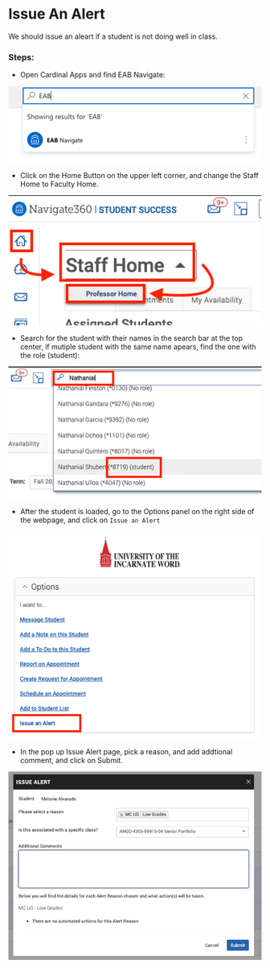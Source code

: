 # Issue An Alert

We should issue an aleart if a student is not doing well in class.

### Steps:

- Open Cardinal Apps and find EAB Navigate:
  
<img src="../assets/FindEABNavigate.png" width=600>

- Click on the Home Button on the upper left corner, and change the Staff Home to Faculty Home.

<img src="../assets/ChangeEABToProfessorHome.png" width=600>

- Search for the student with their names in the search bar at the top center, if mutiple student with the same name apears, find the one with the role (student):

<img src="../assets/EABFindStudent.png" width=600>

- After the student is loaded, go to the Options panel on the right side of the webpage, and click on ```Issue an Alert```

<img src="../assets/EABIssueAnAlert.png" width=600>

- In the pop up Issue Alert page, pick a reason, and add addtional comment, and click on Submit.

<img src="../assets/EABIssueAlertOptions.png" width=600>